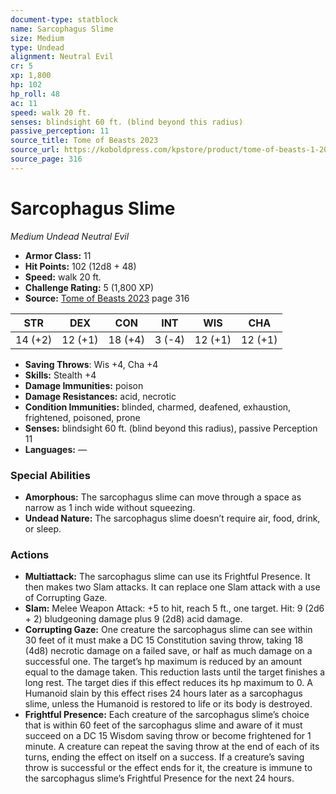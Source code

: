 ```yaml
---
document-type: statblock
name: Sarcophagus Slime
size: Medium
type: Undead
alignment: Neutral Evil
cr: 5
xp: 1,800
hp: 102
hp_roll: 48
ac: 11
speed: walk 20 ft.
senses: blindsight 60 ft. (blind beyond this radius) 
passive_perception: 11
source_title: Tome of Beasts 2023
source_url: https://koboldpress.com/kpstore/product/tome-of-beasts-1-2023-edition/
source_page: 316
---
```


# Sarcophagus Slime

*Medium* *Undead* *Neutral Evil*

- **Armor Class:** 11
- **Hit Points:** 102 (12d8 + 48)
- **Speed:** walk 20 ft.
- **Challenge Rating:** 5 (1,800 XP)
- **Source:** [Tome of Beasts 2023](https://koboldpress.com/kpstore/product/tome-of-beasts-1-2023-edition/) page 316

| STR | DEX | CON | INT | WIS | CHA |
| --- | --- | --- | --- | --- | --- |
| 14 (+2) | 12 (+1) | 18 (+4) | 3 (-4) | 12 (+1) | 12 (+1) |

- **Saving Throws**: Wis +4, Cha +4
- **Skills:** Stealth +4
- **Damage Immunities:** poison
- **Damage Resistances:** acid, necrotic
- **Condition Immunities:** blinded, charmed, deafened, exhaustion, frightened, poisoned, prone
- **Senses:** blindsight 60 ft. (blind beyond this radius), passive Perception 11
- **Languages:** —

### Special Abilities

- **Amorphous:** The sarcophagus slime can move through a space as narrow as 1 inch wide without squeezing.
- **Undead Nature:** The sarcophagus slime doesn’t require air, food, drink, or sleep.

### Actions

- **Multiattack:** The sarcophagus slime can use its Frightful Presence. It then makes two Slam attacks. It can replace one Slam attack with a use of Corrupting Gaze.
- **Slam:** Melee Weapon Attack: +5 to hit, reach 5 ft., one target. Hit: 9 (2d6 + 2) bludgeoning damage plus 9 (2d8) acid damage.
- **Corrupting Gaze:** One creature the sarcophagus slime can see within 30 feet of it must make a DC 15 Constitution saving throw, taking 18 (4d8) necrotic damage on a failed save, or half as much damage on a successful one. The target’s hp maximum is reduced by an amount equal to the damage taken. This reduction lasts until the target finishes a long rest. The target dies if this effect reduces its hp maximum to 0. A Humanoid slain by this effect rises 24 hours later as a sarcophagus slime, unless the Humanoid is restored to life or its body is destroyed.
- **Frightful Presence:** Each creature of the sarcophagus slime’s choice that is within 60 feet of the sarcophagus slime and aware of it must succeed on a DC 15 Wisdom saving throw or become frightened for 1 minute. A creature can repeat the saving throw at the end of each of its turns, ending the effect on itself on a success. If a creature’s saving throw is successful or the effect ends for it, the creature is immune to the sarcophagus slime’s Frightful Presence for the next 24 hours.
